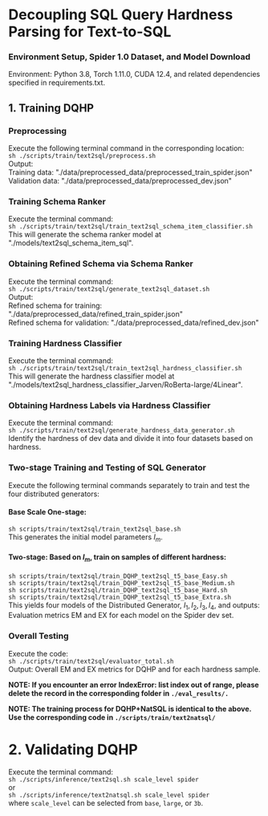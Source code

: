 # Decoupling SQL Query Hardness Parsing for Text-to-SQL
### Environment Setup, Spider 1.0 Dataset, and Model Download
Environment: Python 3.8, Torch 1.11.0, CUDA 12.4, and related dependencies specified in requirements.txt.

## 1. Training DQHP
### Preprocessing
Execute the following terminal command in the corresponding location: \
`sh ./scripts/train/text2sql/preprocess.sh`\
Output:\
Training data: "./data/preprocessed_data/preprocessed_train_spider.json" \
Validation data: "./data/preprocessed_data/preprocessed_dev.json" 
### Training Schema Ranker
Execute the terminal command: \
`sh ./scripts/train/text2sql/train_text2sql_schema_item_classifier.sh` \
This will generate the schema ranker model at "./models/text2sql_schema_item_sql".

### Obtaining Refined Schema via Schema Ranker
Execute the terminal command: \
`sh ./scripts/train/text2sql/generate_text2sql_dataset.sh` \
Output: \
Refined schema for training: "./data/preprocessed_data/refined_train_spider.json" \
Refined schema for validation: "./data/preprocessed_data/refined_dev.json" 
### Training Hardness Classifier
Execute the terminal command: \
`sh ./scripts/train/text2sql/train_text2sql_hardness_classifier.sh` \
This will generate the hardness classifier model at "./models/text2sql_hardness_classifier_Jarven/RoBerta-large/4Linear".

### Obtaining Hardness Labels via Hardness Classifier
Execute the terminal command: \
`sh ./scripts/train/text2sql/generate_hardness_data_generator.sh` \
Identify the hardness of dev data and divide it into four datasets based on hardness.

### Two-stage Training and Testing of SQL Generator
Execute the following terminal commands separately to train and test the four distributed generators: 
#### Base Scale One-stage:
`sh scripts/train/text2sql/train_text2sql_base.sh` \
This generates the initial model parameters $I_m$.

#### Two-stage: Based on $I_m$, train on samples of different hardness:
`sh scripts/train/text2sql/train_DQHP_text2sql_t5_base_Easy.sh` \
`sh scripts/train/text2sql/train_DQHP_text2sql_t5_base_Medium.sh` \
`sh scripts/train/text2sql/train_DQHP_text2sql_t5_base_Hard.sh` \
`sh scripts/train/text2sql/train_DQHP_text2sql_t5_base_Extra.sh` \
This yields four models of the Distributed Generator, $I_1, I_2, I_3, I_4$, and outputs: Evaluation metrics EM and EX for each model on the Spider dev set.

### Overall Testing
Execute the code: \
`sh ./scripts/train/text2sql/evaluator_total.sh` \
Output: Overall EM and EX metrics for DQHP and for each hardness sample.

__NOTE: If you encounter an error IndexError: list index out of range, please delete the record in the corresponding folder in `./eval_results/.`__

__NOTE: The training process for DQHP+NatSQL is identical to the above. Use the corresponding code in `./scripts/train/text2natsql/`__

# 2. Validating DQHP
Execute the terminal command: \
`sh ./scripts/inference/text2sql.sh scale_level spider` \
or \
`sh ./scripts/inference/text2natsql.sh scale_level spider` \
where `scale_level` can be selected from `base`, `large`, or `3b`.
